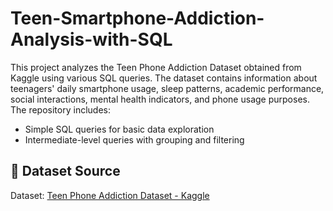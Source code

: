 # Teen-Smartphone-Addiction-Analysis-with-SQL
This project analyzes the Teen Phone Addiction Dataset obtained from Kaggle using various SQL queries. The dataset contains information about teenagers' daily smartphone usage, sleep patterns, academic performance, social interactions, mental health indicators, and phone usage purposes.
The repository includes:  
- Simple SQL queries for basic data exploration  
- Intermediate-level queries with grouping and filtering
## 📂 Dataset Source
Dataset: [Teen Phone Addiction Dataset - Kaggle](https://www.kaggle.com/datasets/sumedh1507/teen-phone-addiction)
